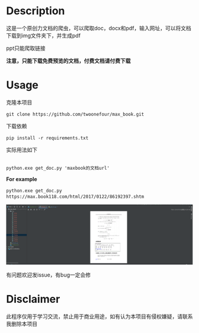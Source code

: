 # Description

这是一个原创力文档的爬虫，可以爬取doc，docx和pdf，输入网址，可以将文档下载到img文件夹下，并生成pdf

ppt只能爬取链接

**注意，只能下载免费预览的文档，付费文档请付费下载**
# Usage

克隆本项目
```
git clone https://github.com/twoonefour/max_book.git
```

下载依赖

```
pip install -r requirements.txt
```

实际用法如下
```angular2html

python.exe get_doc.py 'maxbook的文档url'
```

**For example**

```angular2html
python.exe get_doc.py https://max.book118.com/html/2017/0122/86192397.shtm
```

![输出图片](statics/output.png)

有问题欢迎发issue，有bug一定会修

# Disclaimer
此程序仅用于学习交流，禁止用于商业用途，如有认为本项目有侵权嫌疑，请联系我删除本项目
